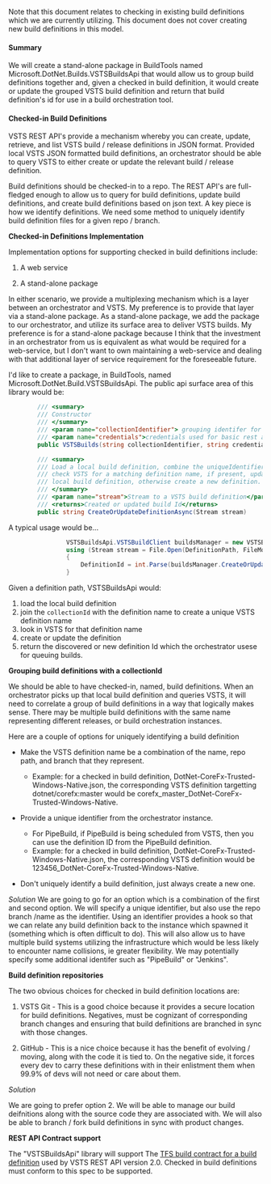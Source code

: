 Note that this document relates to checking in existing build definitions which we are currently utilizing.  This document does not cover creating new build definitions in this model.

#### Summary

We will create a stand-alone package in BuildTools named Microsoft.DotNet.Builds.VSTSBuildsApi that would allow us to group build definitions together and, given a checked in build definition, it would create or update the grouped VSTS build definition and return that build definition's id for use in a build orchestration tool. 

#### <a id="CheckInDefinitionsProposal"></a>Checked-in Build Definitions

VSTS REST API's provide a mechanism whereby you can create, update, retrieve, and list VSTS build / release definitions in JSON format.  Provided local VSTS JSON formatted build definitions, an orchestrator should be able to query VSTS to either create or update the relevant build / release definition.

Build definitions should be checked-in to a repo.   The REST API's are full-fledged enough to allow us to query for build definitions, update build definitions, and create build definitions based on json text. A key piece is how we identify definitions.  We need some method to uniquely identify build definition files for a given repo / branch.  

**Checked-in Definitions Implementation**

Implementation options for supporting checked in build definitions include:

1. A web service

2. A stand-alone package

In either scenario, we provide a multiplexing mechanism which is a layer between an orchestrator and VSTS.  My preference is to provide that layer via a stand-alone package.  As a stand-alone package, we add the package to our orchestrator, and utilize its surface area to deliver VSTS builds.  My preference is for a stand-alone package because I think that the investment in an orchestrator from us is equivalent as what would be required for a web-service, but I don't want to own maintaining a web-service and dealing with that additional layer of service requirement for the foreseeable future.

I'd like to create a package, in BuildTools, named Microsoft.DotNet.Build.VSTSBuildsApi. The public api surface area of this library would be:

```C#
        /// <summary>
        /// Constructor
        /// </summary>
        /// <param name="collectionIdentifier"> grouping identifer for build definitions</param>
        /// <param name="credentials">credentials used for basic rest api authentication</param>
        public VSTSBuilds(string collectionIdentifier, string credentials)

        /// <summary>
        /// Load a local build definition, combine the uniqueIdentifier with the definition name, 
        /// check VSTS for a matching definition name, if present, update that definition with the
        /// local build definition, otherwise create a new definition.
        /// </summary>
        /// <param name="stream">Stream to a VSTS build definition</param>
        /// <returns>Created or updated build Id</returns>
        public string CreateOrUpdateDefinitionAsync(Stream stream)
```

A typical usage would be...

```C#
                VSTSBuildsApi.VSTSBuildClient buildsManager = new VSTSBuildsApi.VSTSBuildClient(collectionId,  CredentialsManager.GetAuthenticationHeaderCredentials(this));
                using (Stream stream = File.Open(DefinitionPath, FileMode.Open))
                {
                    DefinitionId = int.Parse(buildsManager.CreateOrUpdateDefinition(stream)));
                }
```

Given a definition path, VSTSBuildsApi would:

1. load the local build definition
2. join the `collectionId` with the definition name to create a unique VSTS definition name
3. look in VSTS for that definition name
4. create or update the definition
5. return the discovered or new definition Id which the orchestrator usese for queuing builds.

**Grouping build definitions with a collectionId**

We should be able to have checked-in, named, build definitions.  When an orchestrator picks up that local build definition and queries VSTS, it will need to correlate a group of build definitions in a way that logically makes sense. There may be multiple build definitions with the same name representing different releases, or build orchestration instances. 

Here are a couple of options for uniquely identifying a build definition

- Make the VSTS definition name be a combination of the name, repo path, and branch that they represent.
  - Example: for a checked in build definition, DotNet-CoreFx-Trusted-Windows-Native.json, the corresponding VSTS definition targetting dotnet/corefx:master would be corefx_master_DotNet-CoreFx-Trusted-Windows-Native.

- Provide a unique identifier from the orchestrator instance.
  - For PipeBuild, if PipeBuild is being scheduled from VSTS, then you can use the definition ID from the PipeBuild definition.
  - Example: for a checked in build definition, DotNet-CoreFx-Trusted-Windows-Native.json, the corresponding VSTS definition would be 123456_DotNet-CoreFx-Trusted-Windows-Native.

- Don't uniquely identify a build definition, just always create a new one.

*Solution* 
We are going to go for an option which is a combination of the first and second option.  We will specify a unique identifier, but also use the repo branch /name as the identifier. Using an identifier provides a hook so that we can relate any build definition back to the instance which spawned it (something which is often difficult to do).  This will also allow us to have multiple build systems utilizing the infrastructure which would be less likely to encounter name collisions, ie greater flexibility.  We may potentially specify some additional identifer such as "PipeBuild" or "Jenkins".

**Build definition repositories**

The two obvious choices for checked in build definition locations are:

1. VSTS Git - This is a good choice because it provides a secure location for build definitions.  Negatives, must be cognizant of corresponding branch changes and ensuring that build definitions are branched in sync with those changes.

2. GitHub - This is a nice choice because it has the benefit of evolving / moving, along with the code it is tied to.  On the negative side, it forces every dev to carry these definitions with in their enlistment them when 99.9% of devs will not need or care about them.

*Solution* 

We are going to prefer option 2. We will be able to manage our build deifnitions along with the source code they are associated with. We will also be able to branch / fork build definitions in sync with product changes. 

**REST API Contract support**

The "VSTSBuildsApi" library will support The [TFS build contract for a build definition](https://www.visualstudio.com/en-us/docs/integrate/extensions/reference/client/api/tfs/build/contracts/builddefinition) used by VSTS REST API version 2.0.  Checked in build definitions must conform to this spec to be supported. 







